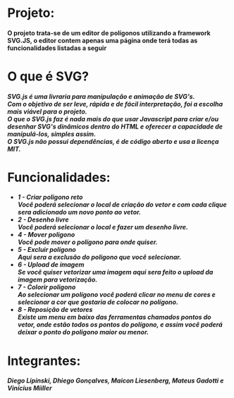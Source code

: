 <h1>Projeto:</h1> 
<h4> O projeto trata-se de um editor de polígonos utilizando a framework SVG.JS, o editor contem apenas uma página onde terá todas as funcionalidades listadas a seguir</h4>
<h1>O que é SVG?</h1>
<h5>SVG.js é uma livraria para manipulação e animação de SVG's.
<br>Com o objetivo de ser leve, rápida e de fácil interpretação, foi a escolha mais viável para o projeto.
<br>O que o SVG.js faz é nada mais do que usar Javascript para criar e/ou desenhar SVG's dinâmicos dentro do HTML e oferecer a capacidade de manipulá-los, simples assim.
<br>O SVG.js não possui dependências, é de código aberto e usa a licença MIT.</h5>
<h1>Funcionalidades:</h1>
<h5>
<ul>
<li>1 - Criar poligono reto</li>
Você poderá selecionar o local de criação do vetor e com cada clique sera adicionado um novo ponto ao vetor.
<li>2 - Desenho livre</li>
Você poderá selecionar o local e fazer um desenho livre.
<li>4 - Mover poligono</li>
Você pode mover o polígono para onde quiser.
<li>5 - Excluir poligono</li>
Aqui sera a exclusão do poligono que você selecionar.
<li>6 - Upload de imagem</li>
Se você quiser vetorizar uma imagem aqui sera feito o upload da imagem para vetorização.
<li>7 - Colorir poligono</li>
Ao selecionar um polígono você poderá clicar no menu de cores e selecionar a cor que gostaria de colocar no polígono.
<li>8 - Reposição de vetores</li>
Existe um menu em baixo das ferramentas chamados pontos do vetor, onde estão todos os pontos do polígono, e assim você poderá deixar o ponto do poligono maior ou menor.
</ul>
</h5>
<h1>Integrantes:</h1>
<h5>Diego Lipinski, Dhiego Gonçalves, Maicon Liesenberg, Mateus Gadotti e Vinícius Miiller</h5>

